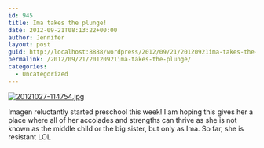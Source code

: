 ```yaml
---
id: 945
title: Ima takes the plunge!
date: 2012-09-21T08:13:22+00:00
author: Jennifer
layout: post
guid: http://localhost:8888/wordpress/2012/09/21/20120921ima-takes-the-plunge/
permalink: /2012/09/21/20120921ima-takes-the-plunge/
categories:
  - Uncategorized
---
```

[<img alt="20121027-114754.jpg" class="alignnone size-full" src="http://static.squarespace.com/static/50db6bb3e4b015296cd43789/50dfa5b1e4b0dc6320e0b5ea/50dfa5b4e4b0dc6320e0b96f/1351338473000/?format=original" />](http://static.squarespace.com/static/50db6bb3e4b015296cd43789/50dfa5b1e4b0dc6320e0b5ea/50dfa5b4e4b0dc6320e0b96f/1351338473000/?format=original)

Imagen reluctantly started preschool this week! I am hoping this gives her a place where all of her accolades and strengths can thrive as she is not known as the middle child or the big sister, but only as Ima. So far, she is resistant LOL